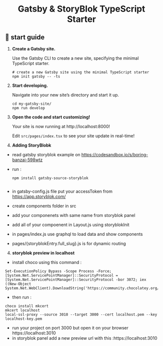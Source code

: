 <h1 align="center">
  Gatsby & StoryBlok TypeScript Starter
</h1>

## 🚀 start guide

1.  **Create a Gatsby site.**

    Use the Gatsby CLI to create a new site, specifying the minimal TypeScript starter.

    ```shell
    # create a new Gatsby site using the minimal TypeScript starter
    npm init gatsby -- -ts
    ```

2.  **Start developing.**

    Navigate into your new site’s directory and start it up.

    ```shell
    cd my-gatsby-site/
    npm run develop
    ```

3.  **Open the code and start customizing!**

    Your site is now running at http://localhost:8000!

    Edit `src/pages/index.tsx` to see your site update in real-time!

4.  **Adding StoryBlobk**

- read gatsby storyblok example on https://codesandbox.io/s/boring-banzai-598wtz
- run :

  ```shell
  npm install gatsby-source-storyblok


  ```

- in gatsby-config.js file put your accessToken from https://app.storyblok.com/
- create components folder in src
- add your componenets with same name from storyblok panel
- add all of your compoenent in Layout.js using storyblokInit
- in pages/index.js use graphql to load data and show components
- pages/{storyblokEntry.full_slug}.js is for dynamic routing

4.  **storyblok preview in localhost**

- install choco using this command :

```shel
Set-ExecutionPolicy Bypass -Scope Process -Force; [System.Net.ServicePointManager]::SecurityProtocol = [System.Net.ServicePointManager]::SecurityProtocol -bor 3072; iex ((New-Object System.Net.WebClient).DownloadString('https://community.chocolatey.org/install.ps1'))
```

- then run :

```shel
choco install mkcert
mkcert localhost
local-ssl-proxy --source 3010 --target 3000 --cert localhost.pem --key localhost-key.pem
```

- run your project on port 3000 but open it on your browser https://localhost:3010
- in storyblok panel add a new preview url with this :https://localhost:3010
